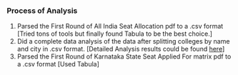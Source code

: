 ### Process of Analysis
1. Parsed the First Round of All India Seat Allocation pdf to a .csv format [Tried tons of tools but finally found Tabula to be the best choice.]
2. Did a complete data analysis of the data after splitting colleges by name and city in .csv format. [Detailed Analysis results could be found [here](https://github.com/lakshya90/PG_Medical_Counselling_First_Round_DataAnalysis)]
3. Parsed the First Round of Karnataka State Seat Applied For matrix pdf to a .csv format [Used Tabula]

